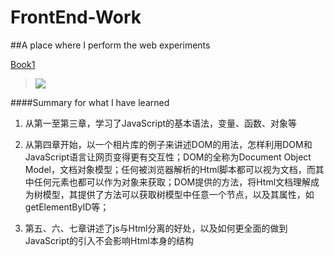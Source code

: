 # FrontEnd-Work
##A place where I perform the web experiments

[Book1](https://book.douban.com/subject/6038371/)
>![](https://img3.doubanio.com/mpic/s4677623.jpg)

####Summary for what I have learned
1. 从第一至第三章，学习了JavaScript的基本语法，变量、函数、对象等

2. 从第四章开始，以一个相片库的例子来讲述DOM的用法，怎样利用DOM和JavaScript语言让网页变得更有交互性；DOM的全称为Document Object
Model，文档对象模型；任何被浏览器解析的Html脚本都可以视为文档，而其中任何元素也都可以作为对象来获取；DOM提供的方法，将Html文档理解成为树模型，其提供了方法可以获取树模型中任意一个节点，以及其属性，如getElementByID等；

3. 第五、六、七章讲述了js与Html分离的好处，以及如何更全面的做到JavaScript的引入不会影响Html本身的结构
